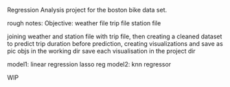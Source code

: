 Regression Analysis project for the boston bike data set.

rough notes:
Objective: 
weather file
trip file
station file

joining weather and station file with trip file, then creating a cleaned dataset to predict trip duration
before prediction, creating visualizations and save as pic objs in the working dir
save each visualisation in the project dir



model1: linear regression lasso reg
model2: knn regressor 

WIP

